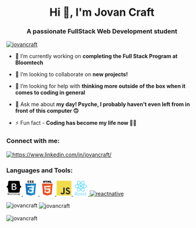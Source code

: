 <h1 align="center">Hi 👋, I'm Jovan Craft</h1>
<h3 align="center">A passionate FullStack Web Development student</h3>

<p align="left"> <a href="https://github.com/ryo-ma/github-profile-trophy"><img src="https://github-profile-trophy.vercel.app/?username=jovancraft" alt="jovancraft" /></a> </p>

- 🔭 I’m currently working on **completing the Full Stack Program at Bloomtech**

- 👯 I’m looking to collaborate on **new projects!**

- 🤝 I’m looking for help with **thinking more outside of the box when it comes to coding in general**

- 💬 Ask me about **my day! Psyche, I probably haven't even left from in front of this computer 🙃**

- ⚡ Fun fact - **Coding has become my life now 😵‍💫**

<h3 align="left">Connect with me:</h3>
<p align="left">
<a href="https://linkedin.com/in/https://www.linkedin.com/in/jovancraft/" target="blank"><img align="center" src="https://raw.githubusercontent.com/rahuldkjain/github-profile-readme-generator/master/src/images/icons/Social/linked-in-alt.svg" alt="https://www.linkedin.com/in/jovancraft/" height="30" width="40" /></a>
</p>

<h3 align="left">Languages and Tools:</h3>
<p align="left"> <a href="https://getbootstrap.com" target="_blank" rel="noreferrer"> <img src="https://raw.githubusercontent.com/devicons/devicon/master/icons/bootstrap/bootstrap-plain-wordmark.svg" alt="bootstrap" width="40" height="40"/> </a> <a href="https://www.w3schools.com/css/" target="_blank" rel="noreferrer"> <img src="https://raw.githubusercontent.com/devicons/devicon/master/icons/css3/css3-original-wordmark.svg" alt="css3" width="40" height="40"/> </a> <a href="https://www.w3.org/html/" target="_blank" rel="noreferrer"> <img src="https://raw.githubusercontent.com/devicons/devicon/master/icons/html5/html5-original-wordmark.svg" alt="html5" width="40" height="40"/> </a> <a href="https://developer.mozilla.org/en-US/docs/Web/JavaScript" target="_blank" rel="noreferrer"> <img src="https://raw.githubusercontent.com/devicons/devicon/master/icons/javascript/javascript-original.svg" alt="javascript" width="40" height="40"/> </a> <a href="https://reactjs.org/" target="_blank" rel="noreferrer"> <img src="https://raw.githubusercontent.com/devicons/devicon/master/icons/react/react-original-wordmark.svg" alt="react" width="40" height="40"/> </a> <a href="https://reactnative.dev/" target="_blank" rel="noreferrer"> <img src="https://reactnative.dev/img/header_logo.svg" alt="reactnative" width="40" height="40"/> </a> </p>

<p><img align="left" src="https://github-readme-stats.vercel.app/api/top-langs?username=jovancraft&show_icons=true&locale=en&layout=compact" alt="jovancraft" /></p>

<p>&nbsp;<img align="center" src="https://github-readme-stats.vercel.app/api?username=jovancraft&show_icons=true&locale=en" alt="jovancraft" /></p>

<p><img align="center" src="https://github-readme-streak-stats.herokuapp.com/?user=jovancraft&" alt="jovancraft" /></p>
